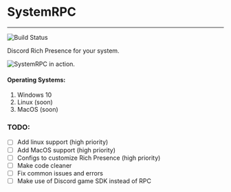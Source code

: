 # SystemRPC
___

![Build Status](https://travis-ci.com/Waves-rgb/SystemRPC.svg?branch=main&status=created)

Discord Rich Presence for your system.

![SystemRPC in action.](https://doggo.ninja/7MKmHp.gif)

#### Operating Systems:
 1. Windows 10
 2. Linux (soon)
 3. MacOS (soon)

### TODO:
- [ ] Add linux support (high priority)
- [ ] Add MacOS support (high priority)
- [ ] Configs to customize Rich Presence (high priority)
- [ ] Make code cleaner
- [ ] Fix common issues and errors
- [ ] Make use of Discord game SDK instead of RPC
